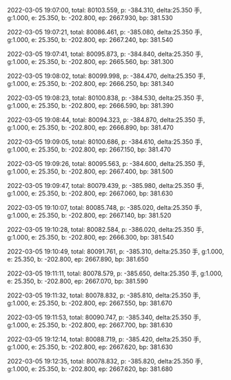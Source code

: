 2022-03-05 19:07:00, total: 80103.559, p: -384.310, delta:25.350 手, g:1.000, e: 25.350, b: -202.800, ep: 2667.930, bp: 381.530

2022-03-05 19:07:21, total: 80086.461, p: -385.080, delta:25.350 手, g:1.000, e: 25.350, b: -202.800, ep: 2667.240, bp: 381.540

2022-03-05 19:07:41, total: 80095.873, p: -384.840, delta:25.350 手, g:1.000, e: 25.350, b: -202.800, ep: 2665.560, bp: 381.300

2022-03-05 19:08:02, total: 80099.998, p: -384.470, delta:25.350 手, g:1.000, e: 25.350, b: -202.800, ep: 2666.250, bp: 381.340

2022-03-05 19:08:23, total: 80100.838, p: -384.530, delta:25.350 手, g:1.000, e: 25.350, b: -202.800, ep: 2666.590, bp: 381.390

2022-03-05 19:08:44, total: 80094.323, p: -384.870, delta:25.350 手, g:1.000, e: 25.350, b: -202.800, ep: 2666.890, bp: 381.470

2022-03-05 19:09:05, total: 80100.686, p: -384.610, delta:25.350 手, g:1.000, e: 25.350, b: -202.800, ep: 2667.150, bp: 381.470

2022-03-05 19:09:26, total: 80095.563, p: -384.600, delta:25.350 手, g:1.000, e: 25.350, b: -202.800, ep: 2667.400, bp: 381.500

2022-03-05 19:09:47, total: 80079.439, p: -385.980, delta:25.350 手, g:1.000, e: 25.350, b: -202.800, ep: 2667.060, bp: 381.630

2022-03-05 19:10:07, total: 80085.748, p: -385.020, delta:25.350 手, g:1.000, e: 25.350, b: -202.800, ep: 2667.140, bp: 381.520

2022-03-05 19:10:28, total: 80082.584, p: -386.020, delta:25.350 手, g:1.000, e: 25.350, b: -202.800, ep: 2666.300, bp: 381.540

2022-03-05 19:10:49, total: 80091.761, p: -385.310, delta:25.350 手, g:1.000, e: 25.350, b: -202.800, ep: 2667.890, bp: 381.650

2022-03-05 19:11:11, total: 80078.579, p: -385.650, delta:25.350 手, g:1.000, e: 25.350, b: -202.800, ep: 2667.070, bp: 381.590

2022-03-05 19:11:32, total: 80078.832, p: -385.810, delta:25.350 手, g:1.000, e: 25.350, b: -202.800, ep: 2667.550, bp: 381.670

2022-03-05 19:11:53, total: 80090.747, p: -385.340, delta:25.350 手, g:1.000, e: 25.350, b: -202.800, ep: 2667.700, bp: 381.630

2022-03-05 19:12:14, total: 80088.719, p: -385.420, delta:25.350 手, g:1.000, e: 25.350, b: -202.800, ep: 2667.620, bp: 381.630

2022-03-05 19:12:35, total: 80078.832, p: -385.820, delta:25.350 手, g:1.000, e: 25.350, b: -202.800, ep: 2667.620, bp: 381.680